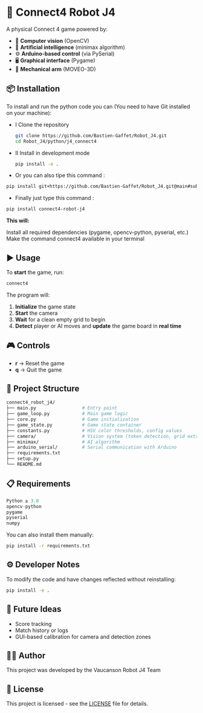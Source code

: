 # 🤖 Connect4 Robot J4
A physical Connect 4 game powered by:

- 🎥 **Computer vision** (OpenCV)
- 🧠 **Artificial intelligence** (minimax algorithm)
- ⚙️ **Arduino-based control** (via PySerial)
- 🖥 **Graphical interface** (Pygame)
- 🦾 **Mechanical arm** (MOVEO-3D)


## 📦 Installation
To install and run the python code you can (You need to have Git installed on your machine):
- I Clone the repository
    ```bash
    git clone https://github.com/Bastien-Gaffet/Robot_J4.git
    cd Robot_J4/python/j4_connect4
    ```
- II Install in development mode
    ```bash
    pip install -e . 
    ```
- Or you can also tipe this command : 
```bash
pip install git+https://github.com/Bastien-Gaffet/Robot_J4.git@main#subdirectory=python/j4_connect4
```
- Finally just type this command :
```bash
pip install connect4-robot-j4
```

**This will:**

Install all required dependencies (pygame, opencv-python, pyserial, etc.)
Make the command connect4 available in your terminal

## ▶️ Usage

To **start** the game, run:
```bash
connect4
```
The program will:

1. **Initialize** the game state
2. **Start** the camera
3. **Wait** for a clean empty grid to begin
4. **Detect** player or AI moves and **update** the game board in **real time**


## 🎮 Controls

- **r** → Reset the game
- **q** → Quit the game


## 🧱 Project Structure
```bash
connect4_robot_j4/
├── main.py                 # Entry point
├── game_loop.py            # Main game logic
├── core.py                 # Game initialization
├── game_state.py           # Game state container
├── constants.py            # HSV color thresholds, config values
├── camera/                 # Vision system (token detection, grid extraction)
├── minimax/                # AI algorithm
├── arduino_serial/         # Serial communication with Arduino
├── requirements.txt
├── setup.py
└── README.md
```

## 📋 Requirements

```python
Python ≥ 3.8
opencv-python
pygame
pyserial
numpy
```

You can also install them manually:
```bash
pip install -r requirements.txt
```

## ⚙️ Developer Notes
To modify the code and have changes reflected without reinstalling:
```bash
pip install -e .
```

## 🚀 Future Ideas

- Score tracking
- Match history or logs
- GUI-based calibration for camera and detection zones

## 👨‍🔬 Author

This project was developed by the Vaucanson Robot J4 Team

## 📄 License

This project is licensed - see the [LICENSE](https://github.com/Bastien-Gaffet/Robot_J4/blob/main/LICENSE) file for details.